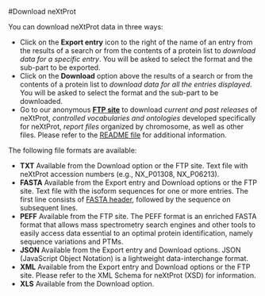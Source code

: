 #Download neXtProt

You can download neXtProt data in three ways:

* Click on the **Export entry** icon to the right of the name of an entry from the results of a search or from the contents of a protein list to _download data for a specific entry_. You will be asked to select the format and the sub-part to be exported. 
* Click on the **Download** option above the results of a search or from the contents of a protein list to _download data for all the entries displayed_. You will be asked to select the format and the sub-part to be downloaded.
* Go to our anonymous **[FTP site](ftp://ftp.nextprot.org/)** to download _current and past releases_ of neXtProt, _controlled vocabularies and ontologies_ developed specifically for neXtProt, _report files_ organized by chromosome, as well as other files. Please refer to the [README file](ftp://ftp.nextprot.org/README) for additional information.

The following file formats are available:

* **TXT** Available from the Download option or the FTP site. Text file with neXtProt accession numbers  (e.g., NX_P01308, NX_P06213). 
* **FASTA** Available from the Export entry and Download options or the FTP site. Text file with the isoform sequences for one or more entries. The first line consists of [FASTA header](/help/FASTA-header.md), followed by the sequence on subsequent lines. 
* **PEFF** Available from the FTP site. The PEFF format is an enriched FASTA format that allows mass spectrometry search engines and other tools to easily access data essential to an optimal protein identification, namely sequence variations and PTMs. 
* **JSON** Available from the Export entry and Download options. JSON (JavaScript Object Notation) is a lightweight data-interchange format.
* **XML** Available from the Export entry and Download options or the FTP site. Please refer to the XML Schema for neXtProt (XSD) for information.
* **XLS** Available from the Download option.
